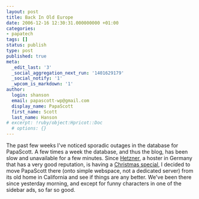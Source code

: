```yaml
---
layout: post
title: Back In Old Europe
date: 2006-12-16 12:30:31.000000000 +01:00
categories:
- papatech
tags: []
status: publish
type: post
published: true
meta:
  _edit_last: '3'
  _social_aggregation_next_run: '1401629179'
  _social_notify: '1'
  _wpcom_is_markdown: '1'
author:
  login: shanson
  email: papascott-wp@gmail.com
  display_name: PapaScott
  first_name: Scott
  last_name: Hanson
# excerpt: !ruby/object:Hpricot::Doc
  # options: {}
---
```

<p>The past few weeks I've noticed sporadic outages in the database for PapaScott. A few times a week the database, and thus the blog,  has been slow and unavailable for a few minutes. Since <a href="http://www.hetzner.de/">Hetzner</a>, a hoster in Germany that has a very good reputation, is having a <a href="http://www.hetzner.de/news.html">Christmas special</a>, I decided to move PapaScott there (onto simple webspace, not a dedicated server) from its old home in California and see if things are any better. We've been there since yesterday morning, and except for funny characters in one of the sidebar ads, so far so good.</p>
